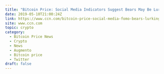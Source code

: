 ```yaml
---
title: "Bitcoin Price: Social Media Indicators Suggest Bears May Be Lurking"
date: 2019-05-10T21:00:24Z
link: https://www.ccn.com/bitcoin-price-social-media-fomo-bears-lurking?utm_medium=RSS&utm_source=hune
site: www.ccn.com
topic: crypto
category:
  - Bitcoin Price News
  - Crypto
  - News
  - Augmento
  - Bitcoin price
  - Twitter
draft: false
---
```

